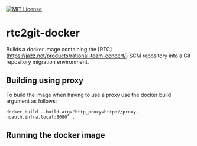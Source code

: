 [![MIT License](https://img.shields.io/badge/licsense-MIT-orange.svg)](https://github.com/rtcTo/rtc2git-docker/blob/develop/LICENSE)

# rtc2git-docker
Builds a docker image containing the [RTC] (https://jazz.net/products/rational-team-concert/) SCM repository into a Git repository migration environment.

## Building using proxy
To build the image when having to use a proxy use the docker build argument 
as follows:

````
docker build --build-arg="http_proxy=http://proxy-noauth.infra.local:8080" .
````


## Running the docker image